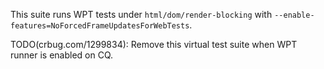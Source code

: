 This suite runs WPT tests under `html/dom/render-blocking` with
`--enable-features=NoForcedFrameUpdatesForWebTests`.

TODO(crbug.com/1299834): Remove this virtual test suite when WPT runner is
enabled on CQ.
